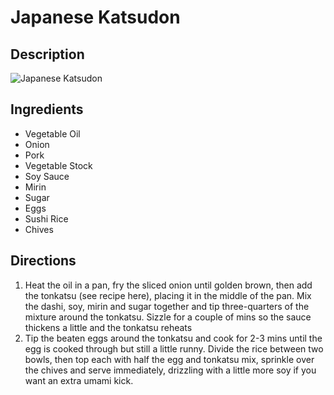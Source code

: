 # Japanese Katsudon

## Description
![Japanese Katsudon](https://www.themealdb.com/images/media/meals/d8f6qx1604182128.jpg "Japanese Katsudon")

## Ingredients
- Vegetable Oil
- Onion
- Pork
- Vegetable Stock
- Soy Sauce
- Mirin
- Sugar
- Eggs
- Sushi Rice
- Chives

## Directions
1. Heat the oil in a pan, fry the sliced onion until golden brown, then add the tonkatsu (see recipe here), placing it in the middle of the pan. Mix the dashi, soy, mirin and sugar together and tip three-quarters of the mixture around the tonkatsu. Sizzle for a couple of mins so the sauce thickens a little and the tonkatsu reheats
2. Tip the beaten eggs around the tonkatsu and cook for 2-3 mins until the egg is cooked through but still a little runny. Divide the rice between two bowls, then top each with half the egg and tonkatsu mix, sprinkle over the chives and serve immediately, drizzling with a little more soy if you want an extra umami kick.
